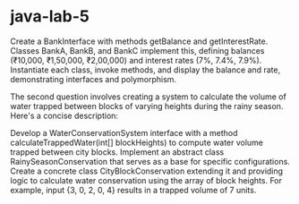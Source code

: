 # java-lab-5
 Create a BankInterface with methods getBalance and getInterestRate. Classes BankA, BankB, and BankC implement this, defining balances (₹10,000, ₹1,50,000, ₹2,00,000) and interest rates (7%, 7.4%, 7.9%). Instantiate each class, invoke methods, and display the balance and rate, demonstrating interfaces and polymorphism.

 
The second question involves creating a system to calculate the volume of water trapped between blocks of varying heights during the rainy season. Here's a concise description:

Develop a WaterConservationSystem interface with a method calculateTrappedWater(int[] blockHeights) to compute water volume trapped between city blocks. Implement an abstract class RainySeasonConservation that serves as a base for specific configurations. Create a concrete class CityBlockConservation extending it and providing logic to calculate water conservation using the array of block heights. For example, input {3, 0, 2, 0, 4} results in a trapped volume of 7 units.
